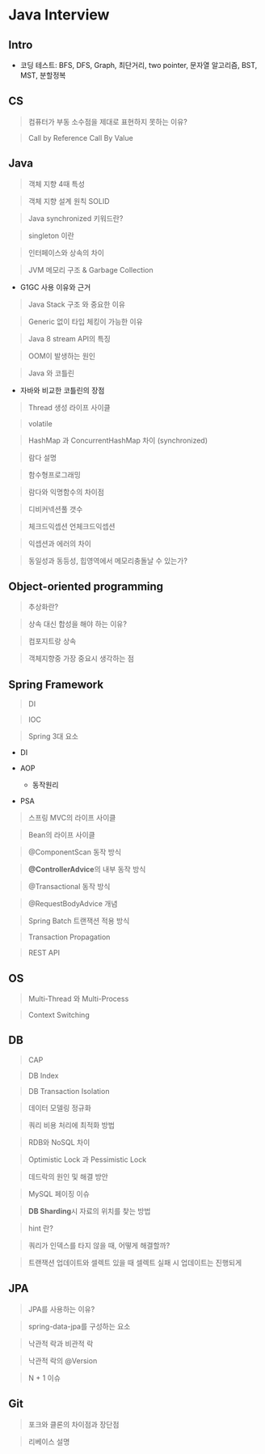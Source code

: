 # Java Interview

## Intro

- 코딩 테스트: BFS, DFS, Graph, 최단거리, two pointer, 문자열 알고리즘, BST, MST, 분할정복

## CS

> 컴퓨터가 부동 소수점을 제대로 표현하지 못하는 이유?

> Call by Reference Call By Value

## Java

> 객체 지향 4때 특성

> 객체 지향 설계 원칙 SOLID

> Java synchronized 키워드란?

> singleton 이란

> 인터페이스와 상속의 차이

> JVM 메모리 구조 & Garbage Collection

- G1GC 사용 이유와 근거

> Java Stack 구조 와 중요한 이유

> Generic 없이 타입 체킹이 가능한 이유

> Java 8 stream API의 특징

> OOM이 발생하는 원인

> Java 와 코틀린

- 자바와 비교한 코틀린의 장점

> Thread 생성 라이프 사이클

> volatile

> HashMap 과 ConcurrentHashMap 차이 (synchronized)

> 람다 설명

> 함수형프로그래밍

> 람다와 익명함수의 차이점

> 디비커넥션풀 갯수

> 체크드익셉션 언체크드익셉션

> 익셉션과 에러의 차이

> 동일성과 동등성, 힙영역에서 메모리충돌날 수 있는가?

## Object-oriented programming

> 추상화란?

> 상속 대신 합성을 해야 하는 이유?

> 컴포지트랑 상속

> 객체지향중 가장 중요시 생각하는 점

## Spring Framework

> DI

> IOC

> Spring 3대 요소

- DI

- AOP
  - 동작원리

- PSA

> 스프링 MVC의 라이프 사이클

> Bean의 라이프 사이클

> @ComponentScan 동작 방식

> **@ControllerAdvice**의 내부 동작 방식

> @Transactional 동작 방식

> @RequestBodyAdvice 개념

> Spring Batch 트랜잭션 적용 방식

> Transaction Propagation

> REST API

## OS

> Multi-Thread 와 Multi-Process

> Context Switching

## DB

> CAP

> DB Index

> DB Transaction Isolation

> 데이터 모델링 정규화

> 쿼리 비용 처리에 최적화 방법

> RDB와 NoSQL 차이

> Optimistic Lock 과 Pessimistic Lock

> 데드락의 원인 및 해결 방안

> MySQL 페이징 이슈

> **DB Sharding**시 자료의 위치를 찾는 방법

> hint 란?

> 쿼리가 인덱스를 타지 않을 때, 어떻게 해결할까?

> 트랜잭션 업데이트와 셀렉트 있을 때 셀렉트 실패 시 업데이트는 진행되게

## JPA

> JPA를 사용하는 이유?

> spring-data-jpa를 구성하는 요소

> 낙관적 락과 비관적 락

> 낙관적 락의 @Version

> N + 1 이슈

## Git

> 포크와 클론의 차이점과 장단점

> 리베이스 설명
